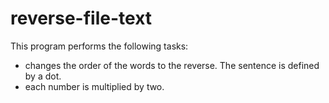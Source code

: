 # reverse-file-text

This program performs the following tasks:
 * сhanges the order of the words to the reverse. The sentence is defined by a dot.
 * each number is multiplied by two.

